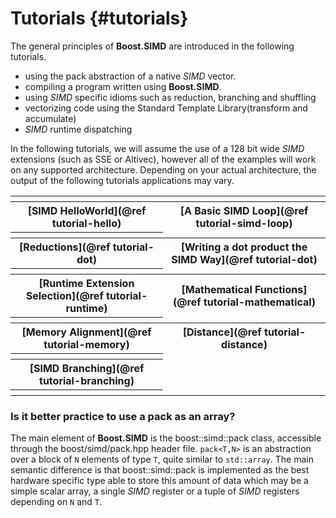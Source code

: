 Tutorials {#tutorials}
=========

The general principles of **Boost.SIMD** are introduced in the following tutorials.

  + using the pack abstraction of a native _SIMD_ vector.
  + compiling a program written using **Boost.SIMD**.
  + using _SIMD_ specific idioms such as reduction, branching and shuffling
  + vectorizing code using the Standard Template Library(transform and accumulate)
  + _SIMD_ runtime dispatching

In the following tutorials, we will assume the use of a 128 bit wide _SIMD_ extensions (such as SSE or Altivec), however
all of the examples will work on any supported architecture. Depending on your actual architecture, the output of the
following tutorials applications may vary.

<table align=center width=100%>
<tr class="empty_row"><th>
<tr><th> [SIMD HelloWorld](@ref tutorial-hello) <th> [A Basic SIMD Loop](@ref tutorial-simd-loop)
<tr class="empty_row"><th>
<tr><th> [Reductions](@ref tutorial-dot) <th> [Writing a dot product the SIMD Way](@ref tutorial-dot)
<tr class="empty_row"><th>
<tr><th> [Runtime Extension Selection](@ref tutorial-runtime) <th> [Mathematical Functions](@ref tutorial-mathematical)
<tr class="empty_row"><th>
<tr><th> [Memory Alignment](@ref tutorial-memory) <th> [Distance](@ref tutorial-distance)
<tr class="empty_row"><th>
<tr><th> [SIMD Branching](@ref tutorial-branching)
<tr class="empty_row"><th>
</table>

### Is it better practice to use a pack as an array?

The main element of **Boost.SIMD** is the boost::simd::pack class, accessible through the boost/simd/pack.hpp header file. `pack<T,N>` is an abstraction over a block of `N` elements of type `T`, quite similar to `std::array`. The main semantic difference is that boost::simd::pack is implemented as the best hardware specific type able to store this amount of data which may be a simple scalar array, a single _SIMD_ register or a tuple of _SIMD_ registers depending on `N` and `T`.

